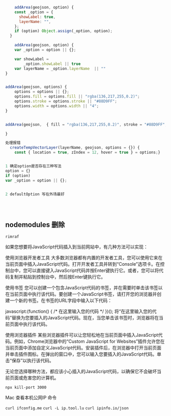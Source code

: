 <!--
 * @Descripttion: 
 * @version: 
 * @Author: zl
 * @Date: 2022-10-24 09:18:34
 * @LastEditors: zl
 * @LastEditTime: 2023-04-18 17:03:17
-->
```javascript
    addArea(geojson, option) {
    const _option = {
      showLabel: true,
      layerName: "",
    };
    if (option) Object.assign(_option, option);
  }

    addArea(geojson, option) {
    var _option = option || {};

    var showLabel =
        _option.showLabel || true
    var layerName = _option.layerName  || ""
}


addArea(geojson, options) {
    options = options || {};
    options.fill = options.fill || "rgba(136,217,255,0.2)";
    options.stroke = options.stroke || "#88D9FF";
    options.width = options.width || "4";
}


addArea(geojson,  { fill = "rgba(136,217,255,0.2)", stroke = "#88D9FF", width = 4 }) {

}

处理报错
  createTempVectorLayer(layerName, geojson, options = {}) {
    const { location = true, zIndex = 12, hover = true } = options;}


1 确定option是否存在三种写法
option = {}
if (option) 
var _option = option || {};


2 defaultOption 写在外场最好





```

## nodemodules 删除

`rimraf`





如果您想要将JavaScript代码插入到当前网站中，有几种方法可以实现：

使用浏览器开发者工具
大多数浏览器都有内置的开发者工具，您可以使用它来在当前页面中插入JavaScript代码。打开开发者工具并转到“Console”选项卡。在控制台中，您可以直接键入JavaScript代码并按Enter键执行它。或者，您可以将代码复制并粘贴到控制台中，然后按Enter键执行它。

使用书签
您可以创建一个包含JavaScript代码的书签，并在需要时单击该书签以在当前页面中执行该代码。要创建一个JavaScript书签，请打开您的浏览器并创建一个新的书签。在书签的URL字段中输入以下代码：

javascript:(function() { /* 在这里输入您的代码 */ })();
将“在这里输入您的代码”替换为您要插入的JavaScript代码。现在，当您单击该书签时，浏览器将在当前页面中执行该代码。

使用浏览器插件
某些浏览器插件可以让您轻松地在当前页面中插入JavaScript代码。例如，Chrome浏览器中的“Custom JavaScript for Websites”插件允许您在当前页面中添加自定义JavaScript代码。安装插件后，在浏览器中打开当前页面并单击插件图标。在弹出的窗口中，您可以输入您要插入的JavaScript代码。单击“保存”以执行该代码。

无论您选择哪种方法，都应该小心插入的JavaScript代码，以确保它不会破坏当前页面或危害您的计算机。


```
npx kill-port 3000
```



Mac 查看本机公网IP 命令

`curl ifconfig.me`
`curl -L ip.tool.lu`
`curl ipinfo.io/json`